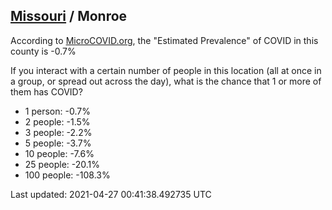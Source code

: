 
## [Missouri](/united-states/missouri) / Monroe

According to [MicroCOVID.org](http://microcovid.org),
the "Estimated Prevalence" of COVID in this county is -0.7%

If you interact with a certain number of people in this location
(all at once in a group, or spread out across the day), what is the chance that
1 or more of them has COVID?

- 1 person: -0.7%
- 2 people: -1.5%
- 3 people: -2.2%
- 5 people: -3.7%
- 10 people: -7.6%
- 25 people: -20.1%
- 100 people: -108.3%

Last updated: 2021-04-27 00:41:38.492735 UTC
